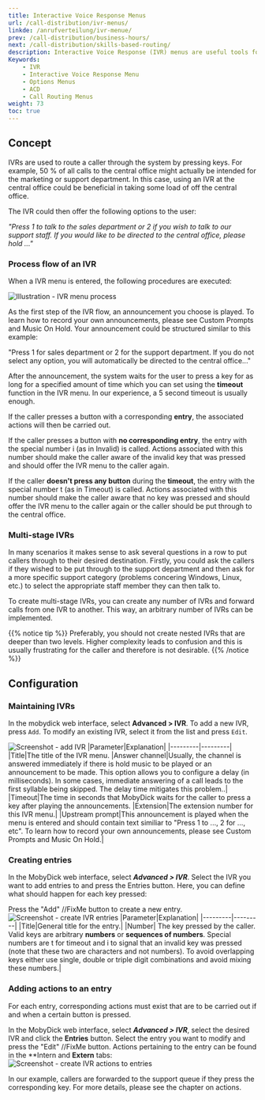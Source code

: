 ```yaml
---
title: Interactive Voice Response Menus
url: /call-distribution/ivr-menus/
linkde: /anrufverteilung/ivr-menue/
prev: /call-distribution/business-hours/
next: /call-distribution/skills-based-routing/
description: Interactive Voice Response (IVR) menus are useful tools for ensuring that callers are routed more effectively and more quickly to the right agent, department or contact by providing callers with a set of options to choose from to qualify the reason for their call.
Keywords: 
    - IVR
    - Interactive Voice Response Menu
    - Options Menus
    - ACD
    - Call Routing Menus
weight: 73
toc: true
---
```



## Concept
<!--//fixME replace screenshots-->

IVRs are used to route a caller through the system by pressing keys. For example, 50 % of all calls to the central office might actually be intended for the marketing or support department. In this case, using an IVR at the central office could be beneficial in taking some load of off the central office.

The IVR could then offer the following options to the user:

*"Press 1 to talk to the sales department or 2 if you wish to talk to our support staff. If you would like to be directed to the central office, please hold ..."*

### Process flow of an IVR

When a IVR menu is entered, the following procedures are executed:

![Illustration - IVR menu process](../../images/ivr_call_flow.png?width=90% "IVR menu call flow")

As the first step of the IVR flow, an announcement you choose is played. To learn how to record your own announcements, please see Custom Prompts and Music On Hold. Your announcement could be structured similar to this example:
 
 "Press 1 for sales department or 2 for the support department. If you do not select any option, you will automatically be directed to the central office..."

After the announcement, the system waits for the user to press a key for as long for a specified amount of time which you can set using the **timeout** function in the IVR menu. In our experience, a 5 second timeout is usually enough.

If the caller presses a button with a corresponding **entry**, the associated actions will then be carried out.

If the caller presses a button with **no corresponding entry**, the entry with the special number i (as in Invalid) is called. Actions associated with this number should make the caller aware of the invalid key that was pressed and should offer the IVR menu to the caller again.

If the caller **doesn't press any button** during the **timeout**, the entry with the special number t (as in Timeout) is called. Actions associated with this number should make the caller aware that no key was pressed and should offer the IVR menu to the caller again or the caller should be put through to the central office.

### Multi-stage IVRs

In many scenarios it makes sense to ask several questions in a row to put callers through to their desired destination. Firstly, you could ask the callers if they wished to be put through to the support department and then ask for a more specific support category (problems concering Windows, Linux, etc.) to select the appropriate staff member they can then talk to.

To create multi-stage IVRs, you can create any number of IVRs and forward calls from one IVR to another. This way, an arbitrary number of IVRs can be implemented.

{{% notice tip %}}
Preferably, you should not create nested IVRs that are deeper than two levels. Higher complexity leads to confusion and this is usually frustrating for the caller and therefore is not desirable.
{{% /notice %}}

## Configuration

### Maintaining IVRs

In the mobydick web interface, select **Advanced > IVR**. To add a new IVR, press `Add`. To modify an existing IVR, select it from the list and press `Edit`.

![Screenshot - add IVR](../../images/ivr_add.png?width=90% "add IVR")
|Parameter|Explanation|
|---------|---------|
|Title|The title of the IVR menu.
|Answer channel|Usually, the channel is answered immediately if there is hold music to be played or an announcement to be made. This option allows you to configure a delay (in milliseconds). In some cases, immediate answering of a call leads to the first syllable being skipped. The delay time mitigates this problem..|
|Timeout|The time in seconds that MobyDick waits for the caller to press a key after playing the announcements.
|Extension|The extension number for this IVR menu.|
|Upstream prompt|This announcement is played when the menu is entered and should contain text similiar to "Press 1 to ..., 2 for ..., etc". To learn how to record your own announcements, please see Custom Prompts and Music On Hold.|

### Creating entries

In the MobyDick web interface, select ***Advanced > IVR***. Select the IVR you want to add entries to and press the Entries button. Here, you can define what should happen for each key pressed:

Press the "Add" //FixMe  button to create a new entry.
![Screenshot - create IVR entries](../../images/ivr_entries.png?width=90% "create IVR entries")
|Parameter|Explanation|
|---------|---------|
|Title|General title for the entry.|
|Number| The key pressed by the caller. Valid keys are arbitrary **numbers** or **sequences of numbers**. Special numbers are t for timeout and i to signal that an invalid key was pressed (note that these two are characters and not numbers). To avoid overlapping keys either use single, double or triple digit combinations and avoid mixing these numbers.|

### Adding actions to an entry

For each entry, corresponding actions must exist that are to be carried out if and when a certain button is pressed. 

In the MobyDick web interface, select ***Advanced > IVR***, select the desired IVR and click the **Entries** button. Select the entry you want to modify and press the "Edit" //FixMe  button. Actions pertaining to the entry can be found in the **Intern and **Extern** tabs:
![Screenshot - create IVR actions to entries ](../../images/ivr_entry_detail.png?width=90% "create actions for IVR menu")

In our example, callers are forwarded to the support queue if they press the corresponding key. For more details, please see the chapter on actions.



